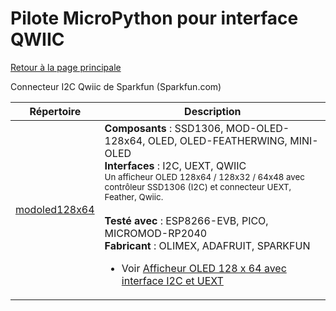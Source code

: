 # Pilote MicroPython pour interface QWIIC
[Retour à la page principale](../../readme.md)

Connecteur I2C Qwiic de Sparkfun (Sparkfun.com)

<table>
<thead>
  <th>Répertoire</th><th>Description</th>
</thead>
<tbody>
  <tr><td><a href="../../../../tree/master/modoled128x64">modoled128x64</a></td>
      <td><strong>Composants</strong> : SSD1306, MOD-OLED-128x64, OLED, OLED-FEATHERWING, MINI-OLED<br />
      <strong>Interfaces</strong> : I2C, UEXT, QWIIC<br />
<small>Un afficheur OLED 128x64 / 128x32 / 64x48 avec contrôleur SSD1306 (I2C) et connecteur UEXT, Feather, Qwiic.</small><br/><br />
      <strong>Testé avec</strong> : ESP8266-EVB, PICO, MICROMOD-RP2040<br />
      <strong>Fabricant</strong> : OLIMEX, ADAFRUIT, SPARKFUN<br />
<ul>
<li>Voir <a href="https://shop.mchobby.be/product.php?id_product=1411">Afficheur OLED 128 x 64 avec interface I2C et UEXT</a></li>
</ul>
      </td>
  </tr>
</tbody>
</table>
